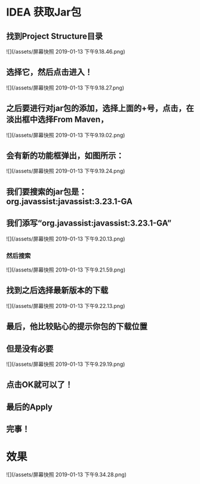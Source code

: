 # IDEA 获取Jar包
## 找到Project Structure目录
![](/assets/屏幕快照 2019-01-13 下午9.18.46.png)
## 选择它，然后点击进入！
![](/assets/屏幕快照 2019-01-13 下午9.18.27.png)
## 之后要进行对jar包的添加，选择上面的+号，点击，在淡出框中选择From Maven，
![](/assets/屏幕快照 2019-01-13 下午9.19.02.png)
## 会有新的功能框弹出，如图所示：
![](/assets/屏幕快照 2019-01-13 下午9.19.24.png)
## 我们要搜索的jar包是：org.javassist:javassist:3.23.1-GA
## 我们添写“org.javassist:javassist:3.23.1-GA”
![](/assets/屏幕快照 2019-01-13 下午9.20.13.png)
### 然后搜索
![](/assets/屏幕快照 2019-01-13 下午9.21.59.png)
## 找到之后选择最新版本的下载
![](/assets/屏幕快照 2019-01-13 下午9.22.13.png)
## 最后，他比较贴心的提示你包的下载位置
## 但是没有必要
![](/assets/屏幕快照 2019-01-13 下午9.29.19.png)
## 点击OK就可以了！
## 最后的Apply
## 完事！
# 效果
![](/assets/屏幕快照 2019-01-13 下午9.34.28.png)

